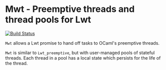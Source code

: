 # Mwt - Preemptive threads and thread pools for Lwt

[![Build Status](https://travis-ci.org/hcarty/mwt.svg?branch=master)](https://travis-ci.com/hcarty/mwt)

`Mwt` allows a Lwt promise to hand off tasks to OCaml's preemptive threads.

`Mwt` is similar to `Lwt_preemptive`, but with user-managed pools of stateful
threads.  Each thread in a pool has a local state which persists for the life
of the thread.
